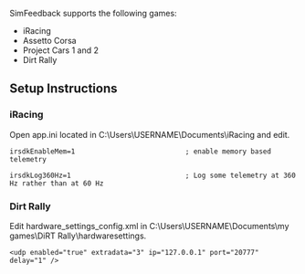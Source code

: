 SimFeedback supports the following games:

* iRacing
* Assetto Corsa
* Project Cars 1 and 2
* Dirt Rally

## Setup Instructions

### iRacing 

Open app.ini located in C:\Users\USERNAME\Documents\iRacing and edit.


`irsdkEnableMem=1                        	; enable memory based telemetry`

`irsdkLog360Hz=1                         	; Log some telemetry at 360 Hz rather than at 60 Hz`


### Dirt Rally
Edit hardware_settings_config.xml  in C:\Users\USERNAME\Documents\my games\DiRT Rally\hardwaresettings.

`<udp enabled="true" extradata="3" ip="127.0.0.1" port="20777" delay="1" />`
